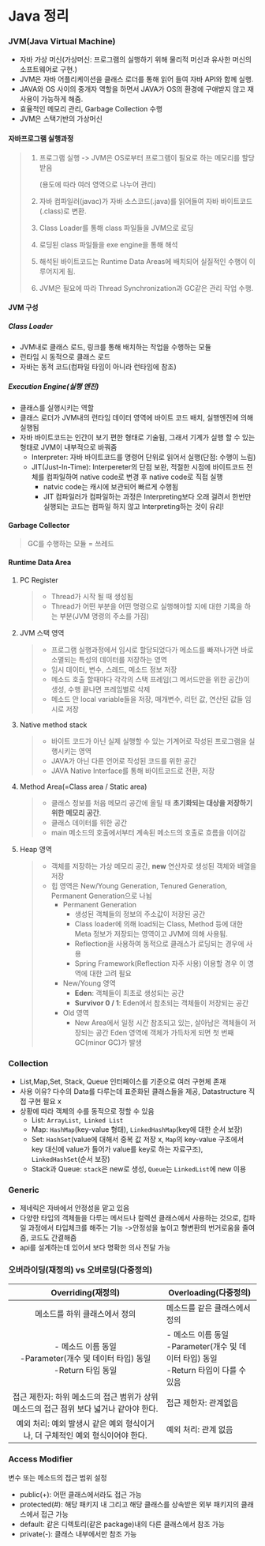 # Java 정리

### JVM(Java Virtual Machine)

* 자바 가상 머신(가상머신: 프로그램의 실행하기 위해 물리적 머신과 유사한 머신의 소프트웨어로 구현.)
* JVM은 자바 어플리케이션을 클래스 로더를 통해 읽어 들여 자바 API와 함께 실행.
* JAVA와 OS 사이의 중개자  역할을 하면서 JAVA가 OS의 환경에 구애받지 않고 재사용이 가능하게 해줌.
* 효율적인 메모리 관리, Garbage Collection 수행
* JVM은 스택기반의 가상머신



#### 자바프로그램 실행과정

> 1. 프로그램 실행 -> JVM은 OS로부터 프로그램이 필요로 하는 메모리를 할당받음
>
>    (용도에 따라 여러 영역으로 나누어 관리)
>
> 2. 자바 컴파일러(javac)가 자바 소스코드(.java)를 읽어들여 자바 바이트코드(.class)로 변환.
>
> 3. Class Loader를 통해 class 파일들을 JVM으로 로딩
>
> 4. 로딩된 class 파일들을 exe engine을 통해 해석
>
> 5. 해석된 바이트코드는 Runtime Data Areas에 배치되어 실질적인 수행이 이루어지게 됨.
>
> 6. JVM은 필요에 따라 Thread Synchronization과 GC같은 관리 작업 수행.



#### JVM 구성

##### Class Loader

* JVM내로 클래스 로드, 링크를 통해 배치하는 작업을 수행하는 모듈
* 런타임 시 동적으로 클래스 로드
* 자바는 동적 코드(컴파일 타임이 아니라 런타임에 참조)



##### Execution Engine(실행 엔진)

* 클래스를 실행시키는 역할
* 클래스 로더가 JVM내의 런타임 데이터 영역에 바이트 코드 배치, 실행엔진에 의해 실행됨
* 자바 바이트코드는 인간이 보기 편한 형태로 기술됨, 그래서 기계가 실행 할 수 있는 형태로 JVM이 내부적으로 바꿔줌
  * Interpreter: 자바 바이트코드를 명령어 단위로 읽어서 실행(단점: 수행이 느림)
  * JIT(Just-In-Time): Interpereter의 단점 보완, 적절한 시점에 바이트코드 전체를 컴파일하여 native code로 변경 후 native code로 직접 실행 
    * natvic code는 캐시에 보관되어 빠르게 수행됨
    * JIT 컴파일러가 컴파일하는 과정은 Interpreting보다 오래 걸려서 한번만 실행되는 코드는 컴파일 하지 않고 Interpreting하는 것이 유리!



#### Garbage Collector

> GC를 수행하는 모듈 = 쓰레드



#### Runtime Data Area

1. PC Register

   > - Thread가 시작 될 때 생성됨
   > - Thread가 어떤 부분을 어떤 명령으로 실행해야할 지에 대한 기록을 하는 부분(JVM 명령의 주소를 가짐)

2. JVM 스택 영역

   > - 프로그램 실행과정에서 임시로 할당되었다가 메소드를 빠져나가면 바로 소멸되는 특성의 데이터를 저장하는 영역
   > - 임시 데이터, 변수, 스레드, 메소드 정보 저장
   > - 메소드 호출 할때마다 각각의 스택 프레임(그 메서드만을 위한 공간)이 생성, 수행 끝나면 프레임별로 삭제
   > - 메소드 안 local variable들을 저장, 매개변수, 리턴 값, 연산된 값들 임시로 저장

3. Native method stack

   > - 바이트 코드가 아닌 실제 실행할 수 있는 기계어로 작성된 프로그램을 실행시키는 영역
   > - JAVA가 아닌 다른 언어로 작성된 코드를 위한 공간
   > - JAVA Native Interface를 통해 바이트코드로 전환, 저장

4. Method Area(=Class area / Static area)

   > - 클래스 정보를 처음 메모리 공간에 올릴 때 **초기화되는 대상을 저장하기 위한 메모리 공간**. 
   > - 클래스 데이터를 위한 공간
   > - main 메소드의 호출에서부터 계속된 메소드의 호출로 흐름을 이어감

5. Heap 영역

   > - 객체를 저장하는 가상 메모리 공간, **new** 연산자로 생성된 객체와 배열을 저장
   > - 힙 영역은 New/Young Generation, Tenured Generation, Permanent Generation으로 나뉨
   >   - Permanent Generation
   >     - 생성된 객체들의 정보의 주소값이 저장된 공간
   >     - Class loader에 의해 load되는 Class, Method 등에 대한 Meta 정보가 저장되는 영역이고 JVM에 의해 사용됨.
   >     - Reflection을 사용하여 동적으로 클래스가 로딩되는 경우에 사용
   >     - Spring Framework(Reflection 자주 사용) 이용할 경우 이 영역에 대한 고려 필요
   >   - New/Young 영역
   >     - **Eden**: 객체들이 최초로 생성되는 공간
   >     - **Survivor 0 / 1**: Eden에서 참초되는 객체들이 저장되는 공간
   >   - Old 영역
   >     - New Area에서 일정 시간 참조되고 있는, 살아남은 객체들이 저장되는 공간 Eden 영역에 객체가 가득차게 되면 첫 번째 GC(minor GC)가 발생



### Collection

- List,Map,Set, Stack, Queue 인터페이스를 기준으로 여러 구현체 존재
- 사용 이유? 다수의 Data를 다루는데 표준화된 클래스들을 제공, Datastructure 직접 구현 필요 x
- 상황에 따라 객체의 수를 동적으로 정할 수 있음
  - List: `ArrayList`,` Linked List`
  - Map: `HashMap`(key-value 형태), `LinkedHashMap`(key에 대한 순서 보장)
  - Set: `HashSet`(value에 대해서 중복 값 저장 x, `Map`의 key-value 구조에서 key 대신에 value가 들어가 value를 key로 하는 자료구조), `LinkedHashSet`(순서 보장)
  - Stack과 Queue: `stack`은 new로 생성, `Queue`는 `LinkedList`에 new 이용



### Generic

- 제네릭은 자바에서 안정성을 맡고 있음
- 다양한 타입의 객체들을 다루는 메서드나 컬렉션 클래스에서 사용하는 것으로, 컴파일 과정에서 타입체크를 해주는 기능 ->안정성을 높이고 형변환의 번거로움을 줄여줌, 코드도 간결해줌
- api를 설계하는데 있어서 보다 명확한 의사 전달 가능



### 오버라이딩(재정의) vs 오버로딩(다중정의)

|                      Overriding(재정의)                      | Overloading(다중정의)                                        |
| :----------------------------------------------------------: | ------------------------------------------------------------ |
|                메소드를 하위 클래스에서 정의                 | 메소드를 같은 클래스에서 정의                                |
| - 메소드 이름 동일<br />-Parameter(개수 및 데이터 타입) 동일<br />-Return 타입 동일 | - 메소드 이름 동일<br />-Parameter(개수 및 데이터 타입) 동일<br />-Return 타입이 다를 수 있음 |
| 접근 제한자: 하위 메소드의 접근 범위가 상위 메소드의 접근 점위 보다 넓거나 같아야 한다. | 접근 제한자: 관계없음                                        |
| 예외 처리: 예외 발생시 같은 예외 형식이거나, 더 구체적인 예외 형식이어야 한다. | 예외 처리: 관계 없음                                         |



### Access Modifier

변수 또는 메소드의 접근 범위 설정

- public(+): 어떤 클래스에서라도 접근 가능
- protected(#): 해당 패키지 내 그리고 해당 클래스를 상속받은 외부 패키지의 클래스에서 접근 가능
- default: 같은 디렉토리(같은 package)내의 다른 클래스에서 참조 가능
- private(-): 클래스 내부에서만 참조 가능